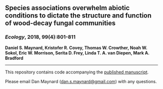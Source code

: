 ## Species associations overwhelm abiotic conditions to dictate the structure and function of wood-decay fungal communities

### **_Ecology_, 2018, 99(4):801-811**

**Daniel S. Maynard, Kristofer R. Covey, Thomas W. Crowther, Noah W. Sokol, Eric W. Morrison, Serita D. Frey, Linda T. A. van Diepen, Mark A. Bradford**

---

This repository contains code accompanying the [published manuscript](https://esajournals.onlinelibrary.wiley.com/doi/full/10.1002/ecy.2165).

Please email Dan Maynard ([dan.s.maynard@gmail.com](mailto:dan.s.maynard@gmail.com)) with any questions. 
